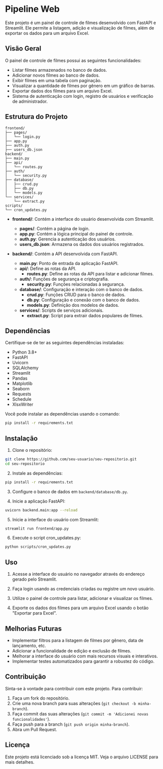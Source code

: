 # Pipeline Web

Este projeto é um painel de controle de filmes desenvolvido com FastAPI e Streamlit. Ele permite a listagem, adição e visualização de filmes, além de exportar os dados para um arquivo Excel.

## Visão Geral

O painel de controle de filmes possui as seguintes funcionalidades:
- Listar filmes armazenados no banco de dados.
- Adicionar novos filmes ao banco de dados.
- Exibir filmes em uma tabela com paginação.
- Visualizar a quantidade de filmes por gênero em um gráfico de barras.
- Exportar dados dos filmes para um arquivo Excel.
- Sistema de autenticação com login, registro de usuários e verificação de administrador.

## Estrutura do Projeto

```plaintext
frontend/
├── pages/
│   └── login.py
├── app.py
├── auth.py
├── users_db.json
backend/
├── main.py
├── api/
│   └── routes.py
├── auth/
│   └── security.py
├── database/
│   ├── crud.py
│   ├── db.py
│   └── models.py
└── services/
    └── extract.py
scripts/
└── cron_updates.py

```

- **frontend/**: Contém a interface do usuário desenvolvida com Streamlit.
  - **pages/**: Contém a página de login.
  - **app.py**: Contém a lógica principal do painel de controle.
  - **auth.py**: Gerencia a autenticação dos usuários.
  - **users_db.json**: Armazena os dados dos usuários registrados.

- **backend/**: Contém a API desenvolvida com FastAPI.
  - **main.py**: Ponto de entrada da aplicação FastAPI.
  - **api/**: Define as rotas da API.
    - **routes.py**: Define as rotas da API para listar e adicionar filmes.
  - **auth/**: Funções de segurança e criptografia.
    - **security.py**: Funções relacionadas à segurança.
  - **database/**: Configuração e interação com o banco de dados.
    - **crud.py**: Funções CRUD para o banco de dados.
    - **db.py**: Configuração e conexão com o banco de dados.
    - **models.py**: Definição dos modelos de dados.
  - **services/**: Scripts de serviços adicionais.
    - **extract.py**: Script para extrair dados populares de filmes.

## Dependências

Certifique-se de ter as seguintes dependências instaladas:

- Python 3.8+
- FastAPI
- Uvicorn
- SQLAlchemy
- Streamlit
- Pandas
- Matplotlib
- Seaborn
- Requests
- Schedule
- XlsxWriter

Você pode instalar as dependências usando o comando:

```bash
pip install -r requirements.txt
```

## Instalação

1. Clone o repositório:

```bash
git clone https://github.com/seu-usuario/seu-repositorio.git
cd seu-repositorio
```

2. Instale as dependências:

```bash
pip install -r requirements.txt
```

3. Configure o banco de dados em `backend/database/db.py`.

4. Inicie a aplicação FastAPI:

```bash
uvicorn backend.main:app --reload
```

5. Inicie a interface do usuário com Streamlit:

```bash
streamlit run frontend/app.py
```

6. Execute o script cron_updates.py:

```bash
python scripts/cron_updates.py
```

## Uso

1. Acesse a interface do usuário no navegador através do endereço gerado pelo Streamlit.

2. Faça login usando as credenciais criadas ou registre um novo usuário.

3. Utilize o painel de controle para listar, adicionar e visualizar os filmes.

4. Exporte os dados dos filmes para um arquivo Excel usando o botão "Exportar para Excel".

## Melhorias Futuras

- Implementar filtros para a listagem de filmes por gênero, data de lançamento, etc.
- Adicionar a funcionalidade de edição e exclusão de filmes.
- Melhorar a interface do usuário com mais recursos visuais e interativos.
- Implementar testes automatizados para garantir a robustez do código.

## Contribuição

Sinta-se à vontade para contribuir com este projeto. Para contribuir:

1. Faça um fork do repositório.
2. Crie uma nova branch para suas alterações (`git checkout -b minha-branch`).
3. Faça commit das suas alterações (`git commit -m 'Adicionei novas funcionalidades'`).
4. Faça push para a branch (`git push origin minha-branch`).
5. Abra um Pull Request.

## Licença

Este projeto está licenciado sob a licença MIT. Veja o arquivo LICENSE para mais detalhes.




